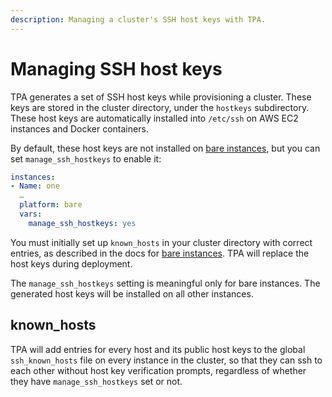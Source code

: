 ```yaml
---
description: Managing a cluster's SSH host keys with TPA.
---
```



# Managing SSH host keys

TPA generates a set of SSH host keys while provisioning a cluster.
These keys are stored in the cluster directory, under the `hostkeys`
subdirectory. These host keys are automatically installed into
`/etc/ssh` on AWS EC2 instances and Docker containers.

By default, these host keys are not installed on
[bare instances](platform-bare.md),
but you can set `manage_ssh_hostkeys` to enable it:

```yaml
instances:
- Name: one
  …
  platform: bare
  vars:
    manage_ssh_hostkeys: yes
```

You must initially set up `known_hosts` in your cluster directory with
correct entries, as described in the docs for
[bare instances](platform-bare.md). TPA will replace the host keys
during deployment.

The `manage_ssh_hostkeys` setting is meaningful only for bare instances.
The generated host keys will be installed on all other instances.

## known_hosts

TPA will add entries for every host and its public host keys to the
global `ssh_known_hosts` file on every instance in the cluster, so that
they can ssh to each other without host key verification prompts,
regardless of whether they have `manage_ssh_hostkeys` set or not.
